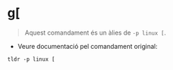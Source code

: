 # g[

> Aquest comandament és un àlies de `-p linux [`.

- Veure documentació pel comandament original:

`tldr -p linux [`
